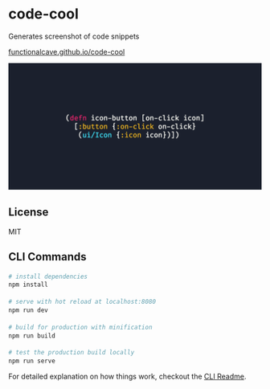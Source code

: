 # code-cool

Generates screenshot of code snippets

[functionalcave.github.io/code-cool](https://functionalcave.github.io/code-cool/)

![](demo.png)

## License

MIT

## CLI Commands

``` bash
# install dependencies
npm install

# serve with hot reload at localhost:8080
npm run dev

# build for production with minification
npm run build

# test the production build locally
npm run serve
```

For detailed explanation on how things work, checkout the [CLI Readme](https://github.com/developit/preact-cli/blob/master/README.md).